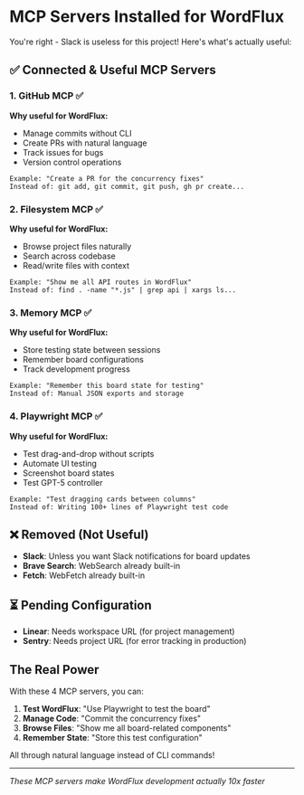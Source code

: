 # MCP Servers Installed for WordFlux

You're right - Slack is useless for this project! Here's what's actually useful:

## ✅ Connected & Useful MCP Servers

### 1. **GitHub MCP** ✅
**Why useful for WordFlux:**
- Manage commits without CLI
- Create PRs with natural language
- Track issues for bugs
- Version control operations
```
Example: "Create a PR for the concurrency fixes"
Instead of: git add, git commit, git push, gh pr create...
```

### 2. **Filesystem MCP** ✅
**Why useful for WordFlux:**
- Browse project files naturally
- Search across codebase
- Read/write files with context
```
Example: "Show me all API routes in WordFlux"
Instead of: find . -name "*.js" | grep api | xargs ls...
```

### 3. **Memory MCP** ✅
**Why useful for WordFlux:**
- Store testing state between sessions
- Remember board configurations
- Track development progress
```
Example: "Remember this board state for testing"
Instead of: Manual JSON exports and storage
```

### 4. **Playwright MCP** ✅
**Why useful for WordFlux:**
- Test drag-and-drop without scripts
- Automate UI testing
- Screenshot board states
- Test GPT-5 controller
```
Example: "Test dragging cards between columns"
Instead of: Writing 100+ lines of Playwright test code
```

## ❌ Removed (Not Useful)

- **Slack**: Unless you want Slack notifications for board updates
- **Brave Search**: WebSearch already built-in
- **Fetch**: WebFetch already built-in

## ⏳ Pending Configuration

- **Linear**: Needs workspace URL (for project management)
- **Sentry**: Needs project URL (for error tracking in production)

## The Real Power

With these 4 MCP servers, you can:
1. **Test WordFlux**: "Use Playwright to test the board"
2. **Manage Code**: "Commit the concurrency fixes"
3. **Browse Files**: "Show me all board-related components"
4. **Remember State**: "Store this test configuration"

All through natural language instead of CLI commands!

---
*These MCP servers make WordFlux development actually 10x faster*